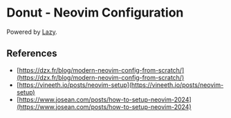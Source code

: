 # Donut - Neovim Configuration

Powered by [Lazy](https://lazy.folke.io/).

## References

- [https://dzx.fr/blog/modern-neovim-config-from-scratch/](https://dzx.fr/blog/modern-neovim-config-from-scratch/)
- [https://vineeth.io/posts/neovim-setup](https://vineeth.io/posts/neovim-setup)
- [https://www.josean.com/posts/how-to-setup-neovim-2024](https://www.josean.com/posts/how-to-setup-neovim-2024)
